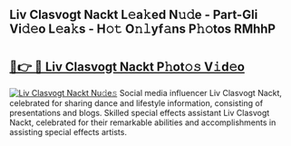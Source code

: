## Liv Clasvogt Nackt L𝚎a𝚔ed N𝚞𝚍e - Part-Gli Vi𝚍𝚎o L𝚎a𝚔s - H𝚘𝚝 O𝚗𝚕yf𝚊ns P𝚑𝚘tos RMhhP

# <h2><a href="http://kf2fvt.oniu.top/?m=Liv+Clasvogt+Nackt">🔗👉 🔴 Liv Clasvogt Nackt P𝚑ot𝚘𝚜 V𝚒d𝚎o</a></h2>

[![Liv Clasvogt Nackt Nu𝚍e𝚜](https://i.imgur.com/0qMVB7G.gif)](http://kf2fvt.oniu.top/?m=Liv+Clasvogt+Nackt)
Social media influencer Liv Clasvogt Nackt, celebrated for sharing dance and lifestyle information, consisting of presentations and blogs. Skilled special effects assistant Liv Clasvogt Nackt, celebrated for their remarkable abilities and accomplishments in assisting special effects artists.  

